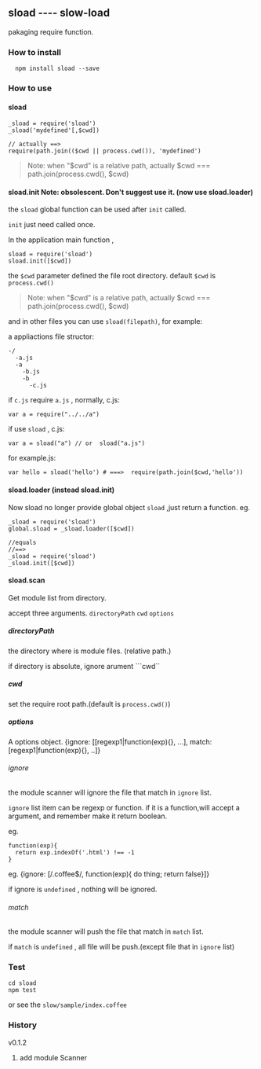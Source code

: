sload ---- slow-load
---------
pakaging require function.

### How to install
```
  npm install sload --save
```

### How to use

#### sload
```
_sload = require('sload')
_sload('mydefined'[,$cwd])

// actually ==> 
require(path.join(($cwd || process.cwd()), 'mydefined')
```

>Note:
>when "$cwd" is a relative path, actually 
>$cwd === path.join(process.cwd(), $cwd)

#### sload.init  Note: obsolescent. Don't suggest use it. (now use sload.loader)
the ```sload``` global function can be used after ```init``` called.

```init``` just need called once.

In the application main function ,

```
sload = require('sload')
sload.init([$cwd])
```

the ```$cwd``` parameter defined the file root directory. 
default ```$cwd``` is ```process.cwd()```

>Note:
>when "$cwd" is a relative path, actually 
>$cwd === path.join(process.cwd(), $cwd)

and in other files you can use ```sload(filepath)```, for example:

a appliactions file structor:
```
-/
  -a.js
  -a
    -b.js
    -b
      -c.js
```
if ```c.js``` require ```a.js``` ,
normally, c.js:

```
var a = require("../../a")
```

if use ```sload``` , c.js: 

```
var a = sload("a") // or  sload("a.js")
```

for example.js:

```
var hello = sload('hello') # ===>  require(path.join($cwd,'hello'))
```
#### sload.loader (instead sload.init)

Now sload no longer provide global object ```sload``` ,just return a function.
eg.

```
_sload = require('sload')
global.sload = _sload.loader([$cwd])

//equals
//==>
_sload = require('sload')
_sload.init([$cwd])

```


#### sload.scan
Get module list from directory.

accept three arguments. ```directoryPath``` ```cwd``` ```options```

##### directoryPath

the directory where is module files. (relative path.)

if directory is absolute, ignore arument ```cwd``

##### cwd

set the require root path.(default is ```process.cwd()```)

##### options

A options object. {ignore: [[regexp1|function(exp){}, ...], match: [regexp1|function(exp){}, ..]}

###### ignore

the module scanner will ignore the file that match in ```ignore```  list.

```ignore``` list item can be regexp or function. if it is a function,will accept a
argument, and remember make it return boolean.

eg.
```
function(exp){
  return exp.indexOf('.html') !== -1
}
```

eg. {ignore: [/\.coffee$/, function(exp){ do thing; return false}]}

if ignore is ```undefined``` , nothing will be ignored.

###### match

the module scanner will push the file that match in ```match```  list.

if ```match``` is ```undefined``` , all file will be push.(except file that in ```ignore``` list)

### Test

```
cd sload
npm test
```

or see the ```slow/sample/index.coffee```
 
 
### History

v0.1.2

1. add module Scanner
